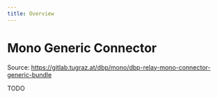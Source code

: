 ```yaml
---
title: Overview
---
```


# Mono Generic Connector

Source: https://gitlab.tugraz.at/dbp/mono/dbp-relay-mono-connector-generic-bundle

TODO
